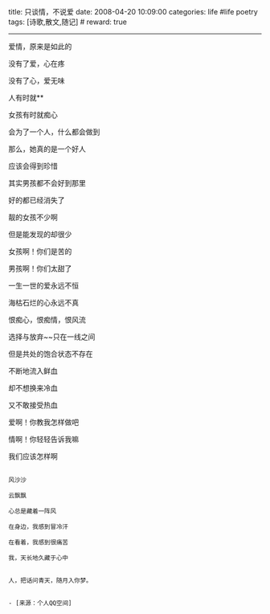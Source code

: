 title: 只谈情，不说爱
date: 2008-04-20 10:09:00
categories: life #life poetry
tags: [诗歌,散文,随记]  # <!--more-->
reward: true

---


爱情，原来是如此的

没有了爱，心在疼

没有了心，爱无味

<!--more-->

人有时就**

女孩有时就痴心

会为了一个人，什么都会做到

那么，她真的是一个好人

应该会得到珍惜

其实男孩都不会好到那里

好的都已经消失了

靓的女孩不少啊

但是能发现的却很少

女孩啊！你们是苦的

男孩啊！你们太甜了

一生一世的爱永远不恒

海枯石烂的心永远不真

恨痴心，恨痴情，恨风流

选择与放弃~~只在一线之间

但是共处的饱合状态不存在

不断地流入鲜血

却不想换来冷血

又不敢接受热血

爱啊！你教我怎样做吧

情啊！你轻轻告诉我嘛

我们应该怎样啊


~~~

风沙沙

云飘飘

心总是藏着一阵风

在身边，我感到冒冷汗

在看着，我感到很痛苦

我，天长地久藏于心中


人，把话问青天，随月入你梦。


- [来源：个人QQ空间]
